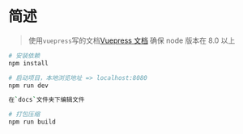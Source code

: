 # 简述

> 使用`vuepress`写的文档[Vuepress 文档](https://vuepress.vuejs.org/zh/)
> 确保 node 版本在 8.0 以上

```bash
# 安装依赖
npm install

# 启动项目，本地浏览地址 => localhost:8080
npm run dev

在`docs`文件夹下编辑文件

# 打包压缩
npm run build

```
